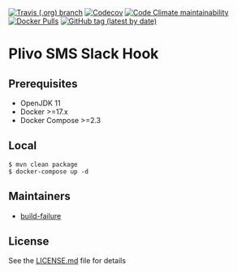 [![Travis (.org) branch](https://img.shields.io/travis/nl2og/plivo-sms-slack-hook/master)](https://travis-ci.org/nl2og/plivo-sms-slack-hook)
[![Codecov](https://img.shields.io/codecov/c/github/nl2og/plivo-sms-slack-hook)](https://codecov.io/gh/nl2og/plivo-sms-slack-hook)
[![Code Climate maintainability](https://img.shields.io/codeclimate/maintainability/nl2og/plivo-sms-slack-hook)](https://codeclimate.com/github/nl2og/plivo-sms-slack-hook)[
![Docker Pulls](https://img.shields.io/docker/pulls/nl2og/plivo-sms-slack-hook)](https://hub.docker.com/r/nl2og/plivo-sms-slack-hook)
[![GitHub tag (latest by date)](https://img.shields.io/github/v/tag/nl2og/plivo-sms-slack-hook)](https://hub.docker.com/repository/docker/nl2og/plivo-sms-slack-hook/tags?page=1)

# Plivo SMS Slack Hook

## Prerequisites

- OpenJDK 11
- Docker >=17.x
- Docker Compose >=2.3

## Local

    $ mvn clean package
    $ docker-compose up -d

## Maintainers

- [build-failure](https://github.com/build-failure)

## License

See the [LICENSE.md](LICENSE.md) file for details
